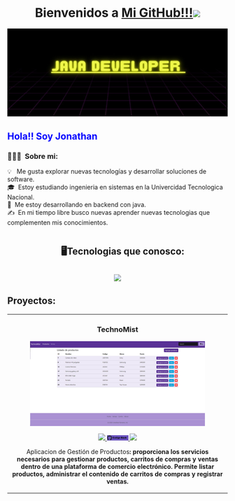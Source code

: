 
<h1 align="center">Bienvenidos a <a href="https://github.com/Jonathan-Romano">Mi GitHub!!!<a><img src="https://user-images.githubusercontent.com/73097560/115834477-dbab4500-a447-11eb-908a-139a6edaec5c.gif"></h1>

![Banner](https://raw.githubusercontent.com/Jonathan-Romano/Jonathan-Romano/master/assets/banner.jpg)

<h2 style="Color: blue;">Hola!! Soy Jonathan</h2>


### 👨🏻‍💻 &nbsp;Sobre mi:

💡 &nbsp; Me gusta explorar nuevas tecnologías y desarrollar soluciones de software.\
🎓 &nbsp;Estoy estudiando ingenieria en sistemas en la Univercidad Tecnologica Nacional.\
🌱 &nbsp;Me estoy desarrollando en backend con java.\
✍️ &nbsp;En mi tiempo libre busco nuevas aprender nuevas tecnologias que complementen mis conocimientos.


<!--h1 without bottom border-->
<div id="user-content-toc">
  <ul align="center">
    <summary><h2 style="display: inline-block">🖥Tecnologias que conosco:</h2></summary>
  </ul>
</div>
<!--tech stack icons-->
<p align="center">
  <a href="https://skillicons.dev">
    <img src="https://skillicons.dev/icons?i=java,spring,hibernate,mysql,docker,css,html,bootstrap,angular,c,js,typescript,vscode,eclipse,idea,postman,github,netlify,nodejs&perline=7" />
  </a>
</p>

## Proyectos:
<table>
<tr>
<td width="50%">
<h3 align="center">TechnoMist</h3>
<div align="center">
<a href="https://github.com/Jonathan-Romano/TechnoMist-Back-End" target="_blank"><img src="https://github.com/Jonathan-Romano/Jonathan-Romano/blob/main/assets/TechnoMist.jpg" width="400" alt="Curso básico android"></a>
<p>
<a href="https://github.com/Jonathan-Romano/TechnoMist-Back-End" target="_blank">
<img src="https://img.shields.io/badge/CÓDIGO-ff9?style=for-the-badge&logo=github&logoColor=black">
</a>
<a href="https://github.com/Jonathan-Romano/TechnoMist-Back-End" target="_blank">
<img style="width: 10%; height: auto;" src="https://github.com/Jonathan-Romano/Jonathan-Romano/blob/main/assets/codigo-back.jpg">
</a>
<a href="https://www.youtube.com/watch?v=O1oEGcQJSn0" target="_blank">
<img src="https://img.shields.io/badge/-Youtube-green?style=for-the-badge&color=fbfc40">
</a>
</p>
<p>Aplicacion de Gestión de Productos<strong>: proporciona los servicios necesarios para gestionar productos, carritos de compras y ventas dentro de una plataforma de comercio electrónico. Permite listar productos, administrar el contenido de carritos de compras y registrar ventas.
</div>
                                                                                      
</td>
